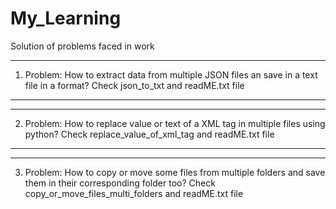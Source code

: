# My_Learning
Solution of problems faced in work


************************************
1. Problem:
How to extract data from multiple JSON files an save in a text file in a format?
Check json_to_txt and readME.txt file
************************************

************************************
2. Problem:
How to replace value or text of a XML tag in multiple files using python?
Check replace_value_of_xml_tag and readME.txt file
************************************


************************************
3. Problem:
How to copy or move some files from multiple folders and save them in their corresponding folder too?
Check copy_or_move_files_multi_folders and readME.txt file
